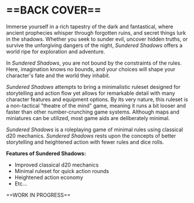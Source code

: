 # ==BACK COVER==

<!--Add Back Cover design-->

Immerse yourself in a rich tapestry of the dark and fantastical, where ancient prophecies whisper through forgotten ruins, and secret things lurk in the shadows. Whether you seek to sunder evil, uncover hidden truths, or survive the unforgiving dangers of the night, *Sundered Shadows* offers a world ripe for exploration and adventure.

In *Sundered Shadows*, you are not bound by the constraints of the rules. Here, imagination knows no bounds, and your choices will shape your character's fate and the world they inhabit.

*Sundered Shadows* attempts to bring a minimalistic ruleset designed for storytelling and action flow yet allows for remarkable detail with many character features and equipment options. By its very nature, this ruleset is a non-tactical "theatre of the mind" game, meaning it runs a bit looser and faster than other number-crunching game systems. Although maps and miniatures can be utilized, most game aids are deliberately minimal.

*Sundered Shadows* is a roleplaying game of minimal rules using classical d20 mechanics. *Sundered Shadows* rests upon the concepts of better storytelling and heightened action with fewer rules and dice rolls.

**Features of Sundered Shadows:**

- Improved classical d20 mechanics
- Minimal ruleset for quick action rounds
- Heightened action economy
- Etc...



==WORK IN PROGRESS==

